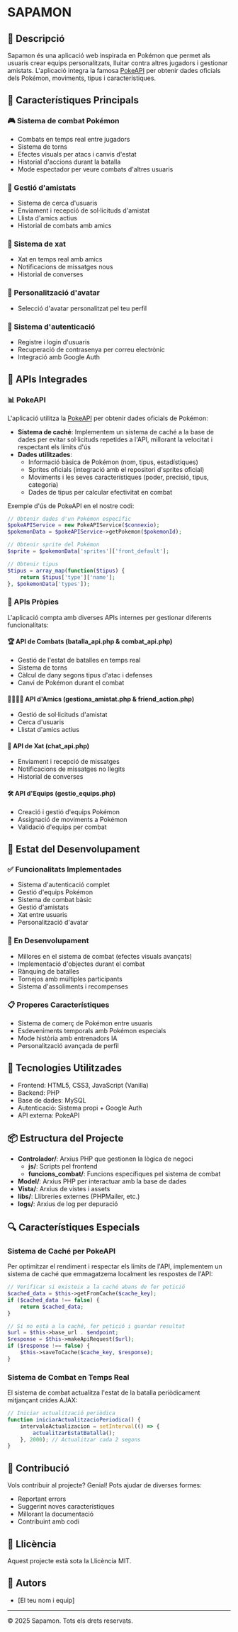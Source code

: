 # SAPAMON

## 📝 Descripció
Sapamon és una aplicació web inspirada en Pokémon que permet als usuaris crear equips personalitzats, lluitar contra altres jugadors i gestionar amistats. L'aplicació integra la famosa [PokeAPI](https://pokeapi.co/) per obtenir dades oficials dels Pokémon, moviments, tipus i característiques.

## 🌟 Característiques Principals

### 🎮 Sistema de combat Pokémon
- Combats en temps real entre jugadors
- Sistema de torns
- Efectes visuals per atacs i canvis d'estat
- Historial d'accions durant la batalla
- Mode espectador per veure combats d'altres usuaris

### 👥 Gestió d'amistats
- Sistema de cerca d'usuaris
- Enviament i recepció de sol·licituds d'amistat
- Llista d'amics actius
- Historial de combats amb amics

### 💭 Sistema de xat
- Xat en temps real amb amics
- Notificacions de missatges nous
- Historial de converses

### 🎨 Personalització d'avatar
- Selecció d'avatar personalitzat pel teu perfil

### 🔐 Sistema d'autenticació
- Registre i login d'usuaris
- Recuperació de contrasenya per correu electrònic
- Integració amb Google Auth

## 🔧 APIs Integrades

### 📊 PokeAPI
L'aplicació utilitza la [PokeAPI](https://pokeapi.co/) per obtenir dades oficials de Pokémon:

- **Sistema de caché**: Implementem un sistema de caché a la base de dades per evitar sol·licituds repetides a l'API, millorant la velocitat i respectant els límits d'ús
- **Dades utilitzades**:
  - Informació bàsica de Pokémon (nom, tipus, estadístiques)
  - Sprites oficials (integració amb el repositori d'sprites oficial)
  - Moviments i les seves característiques (poder, precisió, tipus, categoria)
  - Dades de tipus per calcular efectivitat en combat

Exemple d'ús de PokeAPI en el nostre codi:
```php
// Obtenir dades d'un Pokémon específic
$pokeAPIService = new PokeAPIService($connexio);
$pokemonData = $pokeAPIService->getPokemon($pokemonId);

// Obtenir sprite del Pokémon
$sprite = $pokemonData['sprites']['front_default'];

// Obtenir tipus
$tipus = array_map(function($tipus) {
    return $tipus['type']['name'];
}, $pokemonData['types']);
```

### 🥊 APIs Pròpies
L'aplicació compta amb diverses APIs internes per gestionar diferents funcionalitats:

#### 🏆 API de Combats (batalla_api.php & combat_api.php)
- Gestió de l'estat de batalles en temps real
- Sistema de torns
- Càlcul de dany segons tipus d'atac i defenses
- Canvi de Pokémon durant el combat

#### 👨‍👩‍👧‍👦 API d'Amics (gestiona_amistat.php & friend_action.php)
- Gestió de sol·licituds d'amistat
- Cerca d'usuaris
- Llistat d'amics actius

#### 💬 API de Xat (chat_api.php)
- Enviament i recepció de missatges
- Notificacions de missatges no llegits
- Historial de converses

#### 🛠️ API d'Equips (gestio_equips.php)
- Creació i gestió d'equips Pokémon
- Assignació de moviments a Pokémon
- Validació d'equips per combat

## 🚀 Estat del Desenvolupament

### ✅ Funcionalitats Implementades
- Sistema d'autenticació complet
- Gestió d'equips Pokémon
- Sistema de combat bàsic
- Gestió d'amistats
- Xat entre usuaris
- Personalització d'avatar

### 🔄 En Desenvolupament
- Millores en el sistema de combat (efectes visuals avançats)
- Implementació d'objectes durant el combat
- Rànquing de batalles
- Tornejos amb múltiples participants
- Sistema d'assoliments i recompenses

### 📋 Properes Característiques
- Sistema de comerç de Pokémon entre usuaris
- Esdeveniments temporals amb Pokémon especials
- Mode història amb entrenadors IA
- Personalització avançada de perfil

## 🧰 Tecnologies Utilitzades
- Frontend: HTML5, CSS3, JavaScript (Vanilla)
- Backend: PHP
- Base de dades: MySQL
- Autenticació: Sistema propi + Google Auth
- API externa: PokeAPI

## 📦 Estructura del Projecte
- **Controlador/**: Arxius PHP que gestionen la lògica de negoci
  - **js/**: Scripts pel frontend
  - **funcions_combat/**: Funcions específiques pel sistema de combat
- **Model/**: Arxius PHP per interactuar amb la base de dades
- **Vista/**: Arxius de vistes i assets
- **libs/**: Llibreries externes (PHPMailer, etc.)
- **logs/**: Arxius de log per depuració

## 🔍 Característiques Especials

### Sistema de Caché per PokeAPI
Per optimitzar el rendiment i respectar els límits de l'API, implementem un sistema de caché que emmagatzema localment les respostes de l'API:

```php
// Verificar si existeix a la caché abans de fer petició
$cached_data = $this->getFromCache($cache_key);
if ($cached_data !== false) {
    return $cached_data;
}

// Si no està a la caché, fer petició i guardar resultat
$url = $this->base_url . $endpoint;
$response = $this->makeApiRequest($url);
if ($response !== false) {
    $this->saveToCache($cache_key, $response);
}
```

### Sistema de Combat en Temps Real
El sistema de combat actualitza l'estat de la batalla periòdicament mitjançant crides AJAX:

```javascript
// Iniciar actualització periòdica
function iniciarActualitzacioPeriodica() {
    intervaloActualizacion = setInterval(() => {
        actualitzarEstatBatalla();
    }, 2000); // Actualitzar cada 2 segons
}
```

## 🤝 Contribució
Vols contribuir al projecte? Genial! Pots ajudar de diverses formes:
- Reportant errors
- Suggerint noves característiques
- Millorant la documentació
- Contribuint amb codi

## 📄 Llicència
Aquest projecte està sota la Llicència MIT.

## 👥 Autors
- [El teu nom i equip]

---

© 2025 Sapamon. Tots els drets reservats.